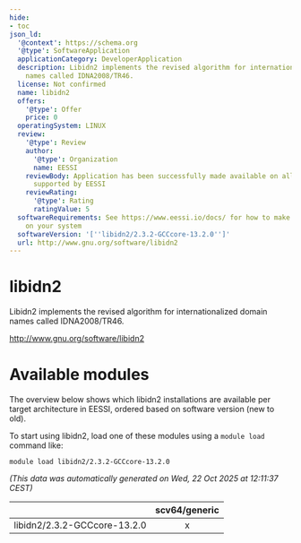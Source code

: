 ```yaml
---
hide:
- toc
json_ld:
  '@context': https://schema.org
  '@type': SoftwareApplication
  applicationCategory: DeveloperApplication
  description: Libidn2 implements the revised algorithm for internationalized domain
    names called IDNA2008/TR46.
  license: Not confirmed
  name: libidn2
  offers:
    '@type': Offer
    price: 0
  operatingSystem: LINUX
  review:
    '@type': Review
    author:
      '@type': Organization
      name: EESSI
    reviewBody: Application has been successfully made available on all architectures
      supported by EESSI
    reviewRating:
      '@type': Rating
      ratingValue: 5
  softwareRequirements: See https://www.eessi.io/docs/ for how to make EESSI available
    on your system
  softwareVersion: '[''libidn2/2.3.2-GCCcore-13.2.0'']'
  url: http://www.gnu.org/software/libidn2
---
```


libidn2
=======


Libidn2 implements the revised algorithm for internationalized domain names called IDNA2008/TR46.

http://www.gnu.org/software/libidn2
# Available modules


The overview below shows which libidn2 installations are available per target architecture in EESSI, ordered based on software version (new to old).

To start using libidn2, load one of these modules using a `module load` command like:

```shell
module load libidn2/2.3.2-GCCcore-13.2.0
```

*(This data was automatically generated on Wed, 22 Oct 2025 at 12:11:37 CEST)*

| |scv64/generic|
| :---: | :---: |
|libidn2/2.3.2-GCCcore-13.2.0|x|
